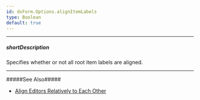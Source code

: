 ```yaml
---
id: dxForm.Options.alignItemLabels
type: Boolean
default: true
---
```

---
##### shortDescription
Specifies whether or not all root item labels are aligned.

---
#####See Also#####
- [Align Editors Relatively to Each Other](/Documentation/Guide/Widgets/Form/Configure_Item_Labels/Location_and_Alignment/#Align_Editors_Relatively_to_Each_Other)